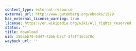 ```yaml
---
content_type: external-resource
external_url: http://www.gutenberg.org/ebooks/1579
has_external_license_warning: true
license: https://en.wikipedia.org/wiki/All_rights_reserved
status: ''
title: download
uid: 156abb78-6d47-426b-b7cf-2f5ff15ca70c
wayback_url: ''
---
```

